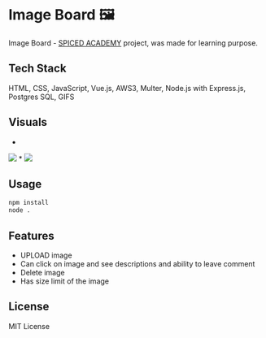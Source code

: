 # Image Board 🖼
Image Board -  <a href="https://www.spiced-academy.com/">SPICED ACADEMY</a> project, was made for learning purpose. 

## Tech Stack

HTML, CSS, JavaScript, Vue.js, AWS3, Multer, Node.js with Express.js, Postgres SQL, GIFS

## Visuals
*
<img src="https://j.gifs.com/4QKg2V.gif" />
*
<img src="https://j.gifs.com/wVgPy1.gif" />

## Usage

```bash
npm install
node .
```

## Features 

* UPLOAD image
* Can click on image and see descriptions and ability to leave comment
* Delete image
* Has size limit of the image

## License

MIT License